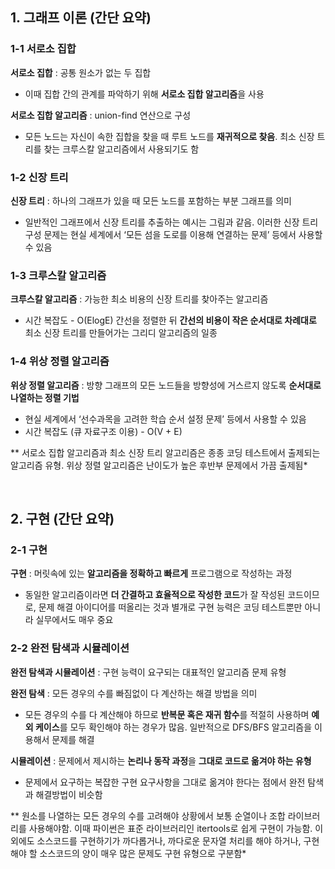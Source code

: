 ## 1. 그래프 이론 (간단 요약)

### 1-1 서로소 집합

**서로소 집합** : 공통 원소가 없는 두 집합

- 이때 집합 간의 관계를 파악하기 위해 **서로소 집합 알고리즘**을 사용

**서로소 집합 알고리즘** : union-find 연산으로 구성

- 모든 노드는 자신이 속한 집합을 찾을 때 루트 노드를 **재귀적으로 찾음**. 최소 신장 트리를 찾는 크루스칼 알고리즘에서 사용되기도 함

### 1-2 신장 트리

**신장 트리** : 하나의 그래프가 있을 때 모든 노드를 포함하는 부분 그래프를 의미

- 일반적인 그래프에서 신장 트리를 추출하는 예시는 그림과 같음. 이러한 신장 트리 구성 문제는 현실 세계에서 ‘모든 섬을 도로를 이용해 연결하는 문제’ 등에서 사용할 수 있음

### 1-3 크루스칼 알고리즘

**크루스칼 알고리즘** : 가능한 최소 비용의 신장 트리를 찾아주는 알고리즘

- 시간 복잡도 - O(ElogE)
간선을 정렬한 뒤 **간선의 비용이 작은 순서대로 차례대로** 최소 신장 트리를 만들어가는 그리디 알고리즘의 일종

### 1-4 위상 정렬 알고리즘

**위상 정렬 알고리즘** : 방향 그래프의 모든 노드들을 방향성에 거스르지 않도록 **순서대로 나열하는 정렬 기법**

- 현실 세계에서 ‘선수과목을 고려한 학습 순서 설정 문제’ 등에서 사용할 수 있음
- 시간 복잡도 (큐 자료구조 이용) - O(V + E)

** 서로소 집합 알고리즘과 최소 신장 트리 알고리즘은 종종 코딩 테스트에서 출제되는 알고리즘 유형. 위상 정렬 알고리즘은 난이도가 높은 후반부 문제에서 가끔 출제됨*

<br />

## 2. 구현 (간단 요약)

### 2-1 구현

**구현** : 머릿속에 있는 **알고리즘을 정확하고 빠르게** 프로그램으로 작성하는 과정

- 동일한 알고리즘이라면 **더 간결하고 효율적으로 작성한 코드**가 잘 작성된 코드이므로, 문제 해결 아이디어를 떠올리는 것과 별개로 구현 능력은 코딩 테스트뿐만 아니라 실무에서도 매우 중요

### 2-2 완전 탐색과 시뮬레이션

**완전 탐색과 시뮬레이션** : 구현 능력이 요구되는 대표적인 알고리즘 문제 유형

**완전 탐색** : 모든 경우의 수를 빠짐없이 다 계산하는 해결 방법을 의미

- 모든 경우의 수를 다 계산해야 하므로 **반복문 혹은 재귀 함수**를 적절히 사용하며 **예외 케이스**를 모두 확인해야 하는 경우가 많음. 일반적으로 DFS/BFS 알고리즘을 이용해서 문제를 해결

**시뮬레이션** : 문제에서 제시하는 **논리나 동작 과정**을 **그대로 코드로 옮겨야 하는 유형**

- 문제에서 요구하는 복잡한 구현 요구사항을 그대로 옮겨야 한다는 점에서 완전 탐색과 해결방법이 비슷함

** 원소를 나열하는 모든 경우의 수를 고려해야 상황에서 보통 순열이나 조합 라이브러리를 사용해야함. 이때 파이썬은 표준 라이브러리인 itertools로 쉽게 구현이 가능함. 이외에도 소스코드를 구현하기가 까다롭거나, 까다로운 문자열 처리를 해야 하거나, 구현해야 할 소스코드의 양이 매우 많은 문제도 구현 유형으로 구분함*
